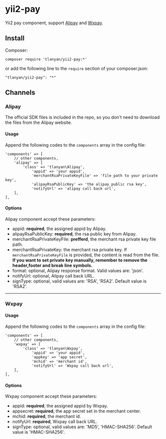 # yii2-pay

Yii2 pay component, support [Alipay](https://alipay.com) and [Wxpay](https://pay.weixin.qq.com).

## Install

Composer:

    composer require 'tlanyan/yii2-pay:*'

or add the following line to the `require` section of your composer.json:

    "tlanyan/yii2-pay": "*"

## Channels

### Alipay

The official SDK files is included in the repo, so you don't need to download the files from the Alipay website.

#### Usage

Append the following codes to the `components` array in the config file:

    'components' => [
        // other components,
        'alipay' => [
            'class' => 'tlanyan\Alipay',
                'appid' => 'your appid',
                'merchantRsaPrivateKeyFile' => 'file path to your private key',
                'alipayRsaPublicKey' => 'the alipay public rsa key',
                'notifyUrl' => 'alipay call back url',
        ],
    ],

#### Options

Alipay component accept these parameters:

- appid: **required**, the assigned appid by Alipay.
- alipayRsaPublicKey: **required**, the rsa public key from Alipay.
- merchantRsaPrivateKeyFile: **prefferd**, the merchant rsa private key file path.
- merchantRsaPrivateKey: the merchant rsa private key. If `merchantRsaPrivateKeyFile` is provided, the content is read from the file. **If you want to set private key manually, remember to remove the header,footer and break line symbols.**
- format: optional, Alipay response format. Valid values are: 'json'.
- notifyUrl: optional, Alipay call back URL.
- signType: optional, valid values are: 'RSA', 'RSA2'. Default value is 'RSA2'.

****
### Wxpay

#### Usage

Append the following codes to the `components` array in the config file:

    'components' => [
        // other components,
        'wxpay' => [
            'class' => 'tlanyan\Wxpay',
                'appid' => 'your appid',
                'appkey' => 'app secret',
                'mchid' => 'merchant id',
                'notifyUrl' => 'Wxpay call back url',
        ],
    ],

#### Options

Wxpay component accept these parameters:

- appid: **required**, the assigned appid by Wxpay.
- appsecret: **required**, the app secret set in the merchant center.
- mchid: **required**, the merchant id.
- notifyUrl: **required**, Wxpay call back URL.
- signType: optional, valid values are: 'MD5', 'HMAC-SHA256'. Default value is 'HMAC-SHA256'.
